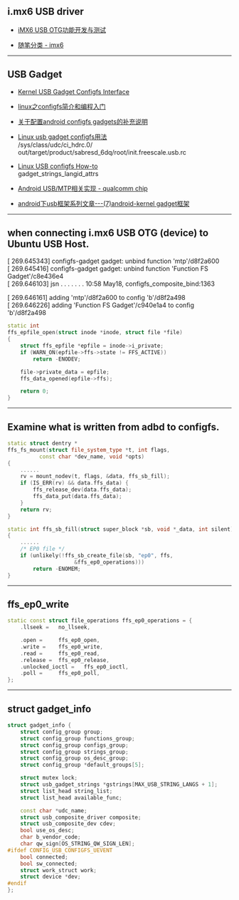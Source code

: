 ## i.mx6 USB driver

* [iMX6 USB OTG功能开发与测试](https://blog.csdn.net/freeman1975/article/details/46364319)

* [随笔分类 - imx6](http://www.cnblogs.com/helloworldtoyou/category/813842.html)




-----------------------------------------------


## USB Gadget

* [Kernel USB Gadget Configfs Interface](https://events.static.linuxfound.org/sites/events/files/slides/USB%20Gadget%20Configfs%20API_0.pdf)

* [linux之configfs简介和编程入门](https://blog.csdn.net/liumangxiong/article/details/12154865)


* [关于配置android configfs gadgets的补充说明](https://blog.csdn.net/csdn66_2016/article/details/79655787)

* [Linux usb gadget configfs用法](https://blog.csdn.net/hktkfly6/article/details/72846218)  
  /sys/class/udc/ci_hdrc.0/  
  out/target/product/sabresd_6dq/root/init.freescale.usb.rc

* [Linux USB configfs How-to](https://blog.csdn.net/zoosenpin/article/details/38224149)  
  gadget_strings_langid_attrs


* [Android USB/MTP相关实现 - qualcomm chip](https://blog.csdn.net/kv110/article/details/39934319)

* [android下usb框架系列文章---(7)android-kernel gadget框架](https://blog.csdn.net/u011279649/article/details/17420321)




-------------------------------------------------------
## when connecting i.mx6 USB OTG (device) to Ubuntu USB Host.

[  269.645343] configfs-gadget gadget: unbind function 'mtp'/d8f2a600   
[  269.645416] configfs-gadget gadget: unbind function 'Function FS Gadget'/c8e436e4   
[  269.646103] jsn . . . . . . . 10:58 May18, configfs_composite_bind:1363   

[  269.646161] adding 'mtp'/d8f2a600 to config 'b'/d8f2a498   
[  269.646226] adding 'Function FS Gadget'/c940e1a4 to config 'b'/d8f2a498   


```cpp
static int
ffs_epfile_open(struct inode *inode, struct file *file)
{
    struct ffs_epfile *epfile = inode->i_private;
    if (WARN_ON(epfile->ffs->state != FFS_ACTIVE))
        return -ENODEV;

    file->private_data = epfile;
    ffs_data_opened(epfile->ffs);

    return 0;
}
```



--------------------------------------------------------

## Examine what is written from adbd to configfs.




```cpp
static struct dentry *
ffs_fs_mount(struct file_system_type *t, int flags,
          const char *dev_name, void *opts)
{
    ......
    rv = mount_nodev(t, flags, &data, ffs_sb_fill);
    if (IS_ERR(rv) && data.ffs_data) {
        ffs_release_dev(data.ffs_data);
        ffs_data_put(data.ffs_data);
    }
    return rv;
}

static int ffs_sb_fill(struct super_block *sb, void *_data, int silent)
{
    ......
    /* EP0 file */
    if (unlikely(!ffs_sb_create_file(sb, "ep0", ffs,
                     &ffs_ep0_operations)))
        return -ENOMEM;
}
```
-------------------------------------------
## ffs_ep0_write

```cpp
static const struct file_operations ffs_ep0_operations = {
    .llseek =   no_llseek,

    .open =     ffs_ep0_open,
    .write =    ffs_ep0_write,
    .read =     ffs_ep0_read,
    .release =  ffs_ep0_release,
    .unlocked_ioctl =   ffs_ep0_ioctl,
    .poll =     ffs_ep0_poll,
};
```


-------------------------------------------
## struct gadget_info

```cpp
struct gadget_info {
    struct config_group group;
    struct config_group functions_group;
    struct config_group configs_group;
    struct config_group strings_group;
    struct config_group os_desc_group;
    struct config_group *default_groups[5];

    struct mutex lock;
    struct usb_gadget_strings *gstrings[MAX_USB_STRING_LANGS + 1];
    struct list_head string_list;
    struct list_head available_func;

    const char *udc_name;
    struct usb_composite_driver composite;
    struct usb_composite_dev cdev;
    bool use_os_desc;
    char b_vendor_code;
    char qw_sign[OS_STRING_QW_SIGN_LEN];
#ifdef CONFIG_USB_CONFIGFS_UEVENT
    bool connected;
    bool sw_connected;
    struct work_struct work;
    struct device *dev;
#endif
};
```

